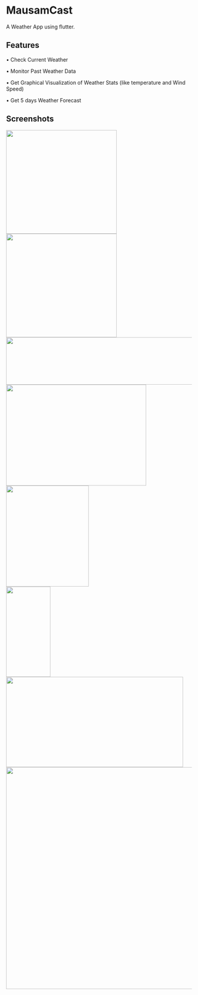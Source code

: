 # MausamCast

A Weather App using flutter.

## Features

•	Check Current Weather

•	Monitor Past Weather Data

•	Get Graphical Visualization of Weather Stats (like temperature and Wind Speed)

•	Get 5 days Weather Forecast

## Screenshots

<img src="https://github.com/Rak002/MausamCast/assets/102357129/4e885f78-3d90-4118-8adc-5f0303fef8a1" width="300" height="280">
<img src="https://github.com/Rak002/MausamCast/assets/102357129/93a8b43c-b8a6-44ce-bbf0-ccbcc2aa8321" width="300" height="280">
<br>
<img src="https://github.com/Rak002/MausamCast/assets/102357129/a9f5373a-903a-4c1c-acf4-166c75bc1579" width="600" height="128">
<br>
<img src="https://github.com/Rak002/MausamCast/assets/102357129/5299c7b4-6fef-4af9-9dde-66d14c2ff28c" width="380" height="273">
<img src="https://github.com/Rak002/MausamCast/assets/102357129/a5dbec82-4e42-4038-9f67-ab3cdeafea5c" width="224" height="273">
<br>
<img src="https://github.com/Rak002/MausamCast/assets/102357129/8d07ce74-5788-4389-8146-fa9d5f9e5691" width="120" height="244">
<img src="https://github.com/Rak002/MausamCast/assets/102357129/46b78404-164d-4f25-aba8-785415b09238" width="480" height="244">
<br>
<img src="https://github.com/Rak002/MausamCast/assets/102357129/45c65ec4-ddfc-4bbe-9c9f-aa4815a3e1d4" width="600">

